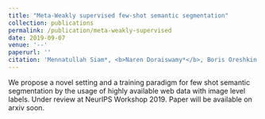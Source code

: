 ```yaml
---
title: "Meta-Weakly supervised few-shot semantic segmentation"
collection: publications
permalink: /publication/meta-weakly-supervised
date: 2019-09-07
venue: '--'
paperurl: ''
citation: 'Mennatullah Siam*, <b>Naren Doraiswamy*</b>, Boris Oreshkin. (2019).<i>Neural Information Processing Workshop</i>. <b>NeurIPS 2019</b>'
---
```


We propose a novel setting and a training paradigm for few shot semantic segmentation by the usage of highly available web data with image level labels. Under review at NeurIPS Workshop 2019. Paper will be available on arxiv soon.

